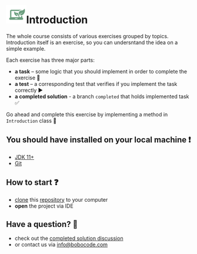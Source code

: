 # <img src="https://raw.githubusercontent.com/bobocode-projects/resources/master/image/logo_transparent_background.png" height=50/>Introduction
The whole course consists of various exercises grouped by topics. Introduction itself is an exercise, so you can undersntand the idea on a simple example.

Each exercise has three major parts:
* **a task** – some logic that you should implement in order to complete the exercise 🤔
* **a test** – a corresponding test that verifies if you implement the task correctly ▶️
* **a completed solution** - a branch `completed` that holds implemented task ✅

Go ahead and complete this exercise by implementing a method in `Introduction` class 💪

## You should have installed on your local machine ❗️
* [JDK 11+](https://jdk.java.net/15/)
* [Git](https://git-scm.com/book/en/v2/Getting-Started-Installing-Git)

## How to start ❓
* [clone](https://docs.github.com/en/github/creating-cloning-and-archiving-repositories/cloning-a-repository) this [repository](https://github.com/bobocode-projects/java-fundamentals-course) to your computer
* **open** the project via IDE

## Have a question? 🧐
* check out the [completed solution discussion](https://docs.github.com/en/github/creating-cloning-and-archiving-repositories/cloning-a-repository)
* or contact us via info@bobocode.com
